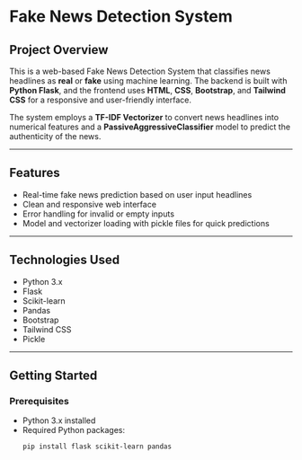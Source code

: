 # Fake News Detection System

## Project Overview

This is a web-based Fake News Detection System that classifies news headlines as **real** or **fake** using machine learning. The backend is built with **Python Flask**, and the frontend uses **HTML**, **CSS**, **Bootstrap**, and **Tailwind CSS** for a responsive and user-friendly interface.

The system employs a **TF-IDF Vectorizer** to convert news headlines into numerical features and a **PassiveAggressiveClassifier** model to predict the authenticity of the news.

---

## Features

- Real-time fake news prediction based on user input headlines  
- Clean and responsive web interface  
- Error handling for invalid or empty inputs  
- Model and vectorizer loading with pickle files for quick predictions  

---

## Technologies Used

- Python 3.x  
- Flask  
- Scikit-learn  
- Pandas  
- Bootstrap  
- Tailwind CSS  
- Pickle  

---

## Getting Started

### Prerequisites

- Python 3.x installed  
- Required Python packages:  
  ```bash
  pip install flask scikit-learn pandas
